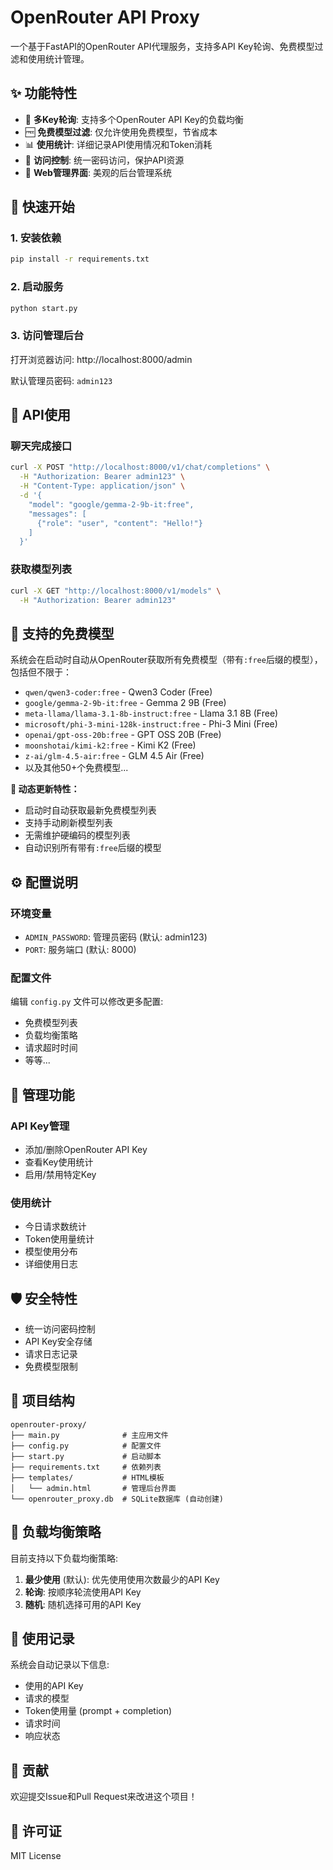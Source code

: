 # OpenRouter API Proxy

一个基于FastAPI的OpenRouter API代理服务，支持多API Key轮询、免费模型过滤和使用统计管理。

## ✨ 功能特性

- 🔄 **多Key轮询**: 支持多个OpenRouter API Key的负载均衡
- 🆓 **免费模型过滤**: 仅允许使用免费模型，节省成本
- 📊 **使用统计**: 详细记录API使用情况和Token消耗
- 🔐 **访问控制**: 统一密码访问，保护API资源
- 🎨 **Web管理界面**: 美观的后台管理系统

## 🚀 快速开始

### 1. 安装依赖

```bash
pip install -r requirements.txt
```

### 2. 启动服务

```bash
python start.py
```

### 3. 访问管理后台

打开浏览器访问: http://localhost:8000/admin

默认管理员密码: `admin123`

## 📖 API使用

### 聊天完成接口

```bash
curl -X POST "http://localhost:8000/v1/chat/completions" \
  -H "Authorization: Bearer admin123" \
  -H "Content-Type: application/json" \
  -d '{
    "model": "google/gemma-2-9b-it:free",
    "messages": [
      {"role": "user", "content": "Hello!"}
    ]
  }'
```

### 获取模型列表

```bash
curl -X GET "http://localhost:8000/v1/models" \
  -H "Authorization: Bearer admin123"
```

## 🎯 支持的免费模型

系统会在启动时自动从OpenRouter获取所有免费模型（带有`:free`后缀的模型），包括但不限于：

- `qwen/qwen3-coder:free` - Qwen3 Coder (Free)
- `google/gemma-2-9b-it:free` - Gemma 2 9B (Free)
- `meta-llama/llama-3.1-8b-instruct:free` - Llama 3.1 8B (Free)
- `microsoft/phi-3-mini-128k-instruct:free` - Phi-3 Mini (Free)
- `openai/gpt-oss-20b:free` - GPT OSS 20B (Free)
- `moonshotai/kimi-k2:free` - Kimi K2 (Free)
- `z-ai/glm-4.5-air:free` - GLM 4.5 Air (Free)
- 以及其他50+个免费模型...

**🔄 动态更新特性：**
- 启动时自动获取最新免费模型列表
- 支持手动刷新模型列表
- 无需维护硬编码的模型列表
- 自动识别所有带有`:free`后缀的模型

## ⚙️ 配置说明

### 环境变量

- `ADMIN_PASSWORD`: 管理员密码 (默认: admin123)
- `PORT`: 服务端口 (默认: 8000)

### 配置文件

编辑 `config.py` 文件可以修改更多配置:

- 免费模型列表
- 负载均衡策略
- 请求超时时间
- 等等...

## 🔧 管理功能

### API Key管理

- 添加/删除OpenRouter API Key
- 查看Key使用统计
- 启用/禁用特定Key

### 使用统计

- 今日请求数统计
- Token使用量统计
- 模型使用分布
- 详细使用日志

## 🛡️ 安全特性

- 统一访问密码控制
- API Key安全存储
- 请求日志记录
- 免费模型限制

## 📁 项目结构

```
openrouter-proxy/
├── main.py              # 主应用文件
├── config.py            # 配置文件
├── start.py             # 启动脚本
├── requirements.txt     # 依赖列表
├── templates/           # HTML模板
│   └── admin.html       # 管理后台界面
└── openrouter_proxy.db  # SQLite数据库 (自动创建)
```

## 🔄 负载均衡策略

目前支持以下负载均衡策略:

1. **最少使用** (默认): 优先使用使用次数最少的API Key
2. **轮询**: 按顺序轮流使用API Key
3. **随机**: 随机选择可用的API Key

## 📝 使用记录

系统会自动记录以下信息:

- 使用的API Key
- 请求的模型
- Token使用量 (prompt + completion)
- 请求时间
- 响应状态

## 🤝 贡献

欢迎提交Issue和Pull Request来改进这个项目！

## 📄 许可证

MIT License